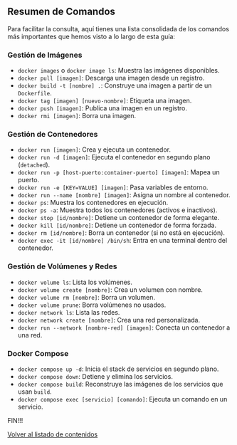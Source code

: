 ## Resumen de Comandos

Para facilitar la consulta, aquí tienes una lista consolidada de los comandos más importantes que hemos visto a lo largo de esta guía:

### Gestión de Imágenes

* `docker images` o `docker image ls`: Muestra las imágenes disponibles.
* `docker pull [imagen]`: Descarga una imagen desde un registro.
* `docker build -t [nombre] .`: Construye una imagen a partir de un `Dockerfile`.
* `docker tag [imagen] [nuevo-nombre]`: Etiqueta una imagen.
* `docker push [imagen]`: Publica una imagen en un registro.
* `docker rmi [imagen]`: Borra una imagen.

### Gestión de Contenedores

* `docker run [imagen]`: Crea y ejecuta un contenedor.
* `docker run -d [imagen]`: Ejecuta el contenedor en segundo plano (`detached`).
* `docker run -p [host-puerto:container-puerto] [imagen]`: Mapea un puerto.
* `docker run -e [KEY=VALUE] [imagen]`: Pasa variables de entorno.
* `docker run --name [nombre] [imagen]`: Asigna un nombre al contenedor.
* `docker ps`: Muestra los contenedores en ejecución.
* `docker ps -a`: Muestra todos los contenedores (activos e inactivos).
* `docker stop [id/nombre]`: Detiene un contenedor de forma elegante.
* `docker kill [id/nombre]`: Detiene un contenedor de forma forzada.
* `docker rm [id/nombre]`: Borra un contenedor (si no está en ejecución).
* `docker exec -it [id/nombre] /bin/sh`: Entra en una terminal dentro del contenedor.

### Gestión de Volúmenes y Redes

* `docker volume ls`: Lista los volúmenes.
* `docker volume create [nombre]`: Crea un volumen con nombre.
* `docker volume rm [nombre]`: Borra un volumen.
* `docker volume prune`: Borra volúmenes no usados.
* `docker network ls`: Lista las redes.
* `docker network create [nombre]`: Crea una red personalizada.
* `docker run --network [nombre-red] [imagen]`: Conecta un contenedor a una red.

### Docker Compose

* `docker compose up -d`: Inicia el stack de servicios en segundo plano.
* `docker compose down`: Detiene y elimina los servicios.
* `docker compose build`: Reconstruye las imágenes de los servicios que usan `build`.
* `docker compose exec [servicio] [comando]`: Ejecuta un comando en un servicio.

FIN!!!

[Volver al listado de contenidos](#contenidos)
